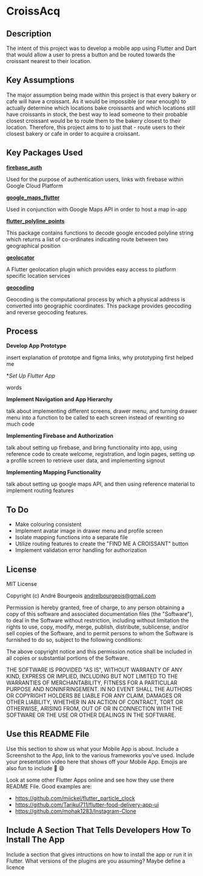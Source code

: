 # CroissAcq

## Description
The intent of this project was to develop a mobile app using Flutter and Dart that would allow a user to press a button and be routed towards the croissant nearest to their location.

## Key Assumptions
The major assumption being made within this project is that every bakery or cafe will have a croissant. As it would be impossible (or near enough) to actually determine which locations bake croissants and which locations still have croissants in stock, the best way to lead someone to their probable closest croissant would be to route them to the bakery closest to their location. Therefore, this project aims to to just that - route users to their closest bakery or cafe in order to acquire a croissant.

## Key Packages Used
[**firebase_auth**](https://pub.dev/packages/firebase_auth)

Used for the purpose of authentication users, links with firebase within Google Cloud Platform

[**google_maps_flutter**](https://pub.dev/packages/google_maps_flutter)

Used in conjunction with Google Maps API in order to host a map in-app

[**flutter_polyline_points**](https://pub.dev/packages/flutter_polyline_points)

This package contains functions to decode google encoded polyline string which returns a list of co-ordinates indicating route between two geographical position

[**geolocator**](https://pub.dev/packages/geolocator)

A Flutter geolocation plugin which provides easy access to platform specific location services

[**geocoding**](https://pub.dev/packages/geocoding)

Geocoding is the computational process by which a physical address is converted into geographic coordinates. This package provides geocoding and reverse geocoding features. 

## Process
**Develop App Prototype**

insert explanation of prototpe and figma links, why prototyping first helped me

**Set Up Flutter App*

words

**Implement Navigation and App Hierarchy**

talk about implementing different screens, drawer menu, and turning drawer menu into a function to be called to each screen instead of rewriting so much code

**Implementing Firebase and Authorization**

talk about setting up firebase, and bring functionality into app, using reference code to create welcome, registration, and login pages, setting up a profile screen to retrieve user data, and implementing signout

**Implementing Mapping Functionality**

talk about setting up google maps API, and then using reference material to implement routing features

## To Do
- Make colouring consistent
- Implement avatar image in drawer menu and profile screen
- Isolate mapping functions into a separate file
- Utilize routing features to create the "FIND ME A CROISSANT" button
- Implement validation error handling for authorization

## License
MIT License

Copyright (c) André Bourgeois andrelbourgeois@gmail.com

Permission is hereby granted, free of charge, to any person obtaining a copy of this software and associated documentation files (the "Software"), to deal in the Software without restriction, including without limitation the rights to use, copy, modify, merge, publish, distribute, sublicense, and/or sell copies of the Software, and to permit persons to whom the Software is furnished to do so, subject to the following conditions:

The above copyright notice and this permission notice shall be included in all copies or substantial portions of the Software.

THE SOFTWARE IS PROVIDED "AS IS", WITHOUT WARRANTY OF ANY KIND, EXPRESS OR IMPLIED, INCLUDING BUT NOT LIMITED TO THE WARRANTIES OF MERCHANTABILITY, FITNESS FOR A PARTICULAR PURPOSE AND NONINFRINGEMENT. IN NO EVENT SHALL THE AUTHORS OR COPYRIGHT HOLDERS BE LIABLE FOR ANY CLAIM, DAMAGES OR OTHER LIABILITY, WHETHER IN AN ACTION OF CONTRACT, TORT OR OTHERWISE, ARISING FROM, OUT OF OR IN CONNECTION WITH THE SOFTWARE OR THE USE OR OTHER DEALINGS IN THE SOFTWARE.




## Use this README File 

Use this section to show us what your Mobile App is about.   Include a Screenshot to the App, link to the various frameworks you've used. Include your presentation video here that shows off your Mobile App.   Emojis are also fun to include 📱 😄

Look at some other Flutter Apps online and see how they use there README File.  Good examples are:

- https://github.com/miickel/flutter_particle_clock
- https://github.com/Tarikul711/flutter-food-delivery-app-ui    
- https://github.com/mohak1283/Instagram-Clone


## Include A Section That Tells Developers How To Install The App

Include a section that gives intructions on how to install the app or run it in Flutter.  What versions of the plugins are you assuming?  Maybe define a licence
